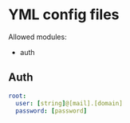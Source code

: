 # YML config files

Allowed modules:
- auth

## Auth

```yml
root: 
  user: [string]@[mail].[domain]
  password: [password]
```
